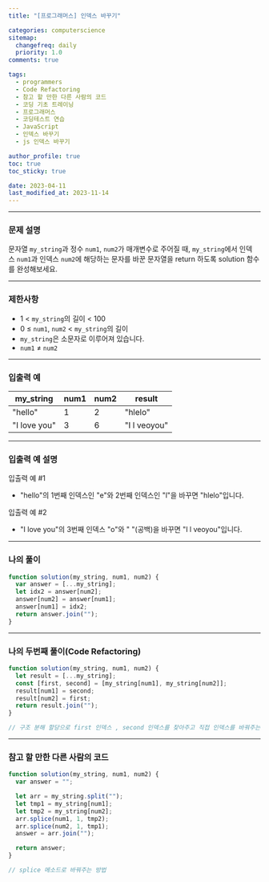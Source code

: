 ```yaml
---
title: "[프로그래머스] 인덱스 바꾸기"

categories: computerscience
sitemap:
  changefreq: daily
  priority: 1.0
comments: true

tags:
  - programmers
  - Code Refactoring
  - 참고 할 만한 다른 사람의 코드
  - 코딩 기초 트레이닝
  - 프로그래머스
  - 코딩테스트 연습
  - JavaScript
  - 인덱스 바꾸기
  - js 인덱스 바꾸기

author_profile: true
toc: true
toc_sticky: true

date: 2023-04-11
last_modified_at: 2023-11-14
---
```


---

### 문제 설명

문자열 `my_string`과 정수 `num1`, `num2`가 매개변수로 주어질 때, `my_string`에서 인덱스 `num1`과 인덱스 `num2`에 해당하는 문자를 바꾼 문자열을 return 하도록 solution 함수를 완성해보세요.

---

### 제한사항

- 1 < `my_string`의 길이 < 100
- 0 ≤ `num1`, `num2` < `my_string`의 길이
- `my_string`은 소문자로 이루어져 있습니다.
- `num1` ≠ `num2`

---

### 입출력 예

| my_string    | num1 | num2 | result       |
| ------------ | ---- | ---- | ------------ |
| "hello"      | 1    | 2    | "hlelo"      |
| "I love you" | 3    | 6    | "I l veoyou" |

---

### 입출력 예 설명

입출력 예 #1

- "hello"의 1번째 인덱스인 "e"와 2번째 인덱스인 "l"을 바꾸면 "hlelo"입니다.

입출력 예 #2

- "I love you"의 3번째 인덱스 "o"와 " "(공백)을 바꾸면 "I l veoyou"입니다.

---

### 나의 풀이

```jsx
function solution(my_string, num1, num2) {
  var answer = [...my_string];
  let idx2 = answer[num2];
  answer[num2] = answer[num1];
  answer[num1] = idx2;
  return answer.join("");
}
```

---

### 나의 두번째 풀이(Code Refactoring)

```jsx
function solution(my_string, num1, num2) {
  let result = [...my_string];
  const [first, second] = [my_string[num1], my_string[num2]];
  result[num1] = second;
  result[num2] = first;
  return result.join("");
}

// 구조 분해 할당으로 first 인덱스 , second 인덱스를 찾아주고 직접 인덱스를 바꿔주는 방법
```

---

### 참고 할 만한 다른 사람의 코드

```jsx
function solution(my_string, num1, num2) {
  var answer = "";

  let arr = my_string.split("");
  let tmp1 = my_string[num1];
  let tmp2 = my_string[num2];
  arr.splice(num1, 1, tmp2);
  arr.splice(num2, 1, tmp1);
  answer = arr.join("");

  return answer;
}

// splice 메소드로 바꿔주는 방법
```
